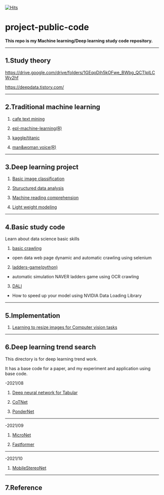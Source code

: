 [![Hits](https://hits.seeyoufarm.com/api/count/incr/badge.svg?url=https%3A%2F%2Fgithub.com%2Fyundaehyuck%2Fproject-public-code&count_bg=%2379C83D&title_bg=%23555555&icon=&icon_color=%23E7E7E7&title=hits&edge_flat=false)](https://hits.seeyoufarm.com)

project-public-code
=============

**This repo is my Machine learning/Deep learning study code repository.**
***

1.Study theory
------

https://drive.google.com/drive/folders/1GEqoDih5kOFwe_BWbg_QCTIpILCWv2hf

https://deepdata.tistory.com/
***

2.Traditional machine learning
------

1) [cafe text mining](https://github.com/yundaehyuck/project-public-code/tree/master/cafe%20text%20mining "cafe text mining")

2) [epl-machine-learning(R)](https://github.com/yundaehyuck/project-public-code/tree/master/epl-machine-learning(R) "epl-machine-learning(R)")

3) [kaggle/titanic](https://github.com/yundaehyuck/project-public-code/tree/master/kaggle/Titanic "kaggle/titanic")

4) [man&woman voice(R)](https://github.com/yundaehyuck/project-public-code/tree/master/man%26woman%20voice(R) "man&woman voice(R)")

***

3.Deep learning project
------

1) [Basic image classification](https://github.com/yundaehyuck/project-public-code/tree/master/Deep%20learning%20project/Basic%20Image%20Classification "Basic image classification")

2) [Stuructured data analysis](https://github.com/yundaehyuck/project-public-code/tree/master/Structured%20Data%20Analysis "Stuructured data analysis")

3) [Machine reading comprehension](https://github.com/yundaehyuck/project-public-code/tree/master/Machine%20Reading%20Comprehension "Machine reading comprehension")

4) [Light weight modeling](https://github.com/yundaehyuck/project-public-code/tree/master/Light%20Weight%20Modeling "Light weight modeling")

***

4.Basic study code
------

Learn about data science basic skills

1) [basic crawling](https://github.com/yundaehyuck/project-public-code/tree/master/Basic%20study%20code/basic%20crawling "basic crawling")

- open data web page dynamic and automatic crawling using selenium

2) [ladders-game(python)](https://github.com/yundaehyuck/project-public-code/tree/master/Basic%20study%20code/ladders-game(python) "ladders-game(python)")

- automatic simulation NAVER ladders game using OCR crawling
 
3) [DALI](https://github.com/yundaehyuck/project-public-code/tree/master/Basic%20study%20code/DALI "DALI")

- How to speed up your model using NVIDIA Data Loading Library
***

5.Implementation
------

1) [Learning to resize images for Computer vision tasks](https://github.com/yundaehyuck/project-public-code/tree/master/Learning%20to%20Resize%20Images%20for%20Computer%20Vision%20Tasks "Learning to resize images for Computer vision tasks")
***

6.Deep learning trend search
------

This directory is for deep learning trend work.

It has a base code for a paper, and my experiment and application using base code.

-2021/08

1) [Deep neural network for Tabular](https://github.com/yundaehyuck/project-public-code/tree/master/Deep%20learning%20trend%20search/2021_08/Deep%20neural%20network%20for%20Tabular "Deep neural network for Tabular")

2) [CoTNet](https://github.com/yundaehyuck/project-public-code/tree/master/Deep%20learning%20trend%20search/2021_08/CoTNet "CoTNet")

3) [PonderNet](https://github.com/yundaehyuck/project-public-code/tree/master/Deep%20learning%20trend%20search/2021_08/PonderNet "PonderNet")
***

-2021/09

1) [MicroNet](https://github.com/yundaehyuck/project-public-code/tree/master/Deep%20learning%20trend%20search/2021_09/MicroNet "MicroNet")

2) [Fastformer](https://github.com/yundaehyuck/project-public-code/tree/master/Deep%20learning%20trend%20search/2021_09/Fastformer "Fastformer")
***

-2021/10

1) [MobileStereoNet](https://github.com/yundaehyuck/project-public-code/tree/master/Deep%20learning%20trend%20search/2021_10/MobileStereoNet "MobileStereoNet")

***
7.Reference
------
